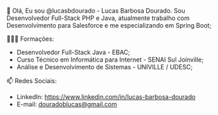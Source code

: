👋 Olá, Eu sou @lucasbdourado - Lucas Barbosa Dourado. Sou Desenvolvedor Full-Stack PHP e Java, atualmente trabalho com Desenvolvimento para Salesforce e me especializando em Spring Boot;

👨🏿‍🎓 Formações: 

- Desenvolvedor Full-Stack Java - EBAC;
- Curso Técnico em Informática para Internet - SENAI Sul Joinville;
- Análise e Desenvolvimento de Sistemas - UNIVILLE / UDESC;

📫 Redes Sociais: 
- LinkedIn: https://www.linkedin.com/in/lucas-barbosa-dourado 
- E-mail: douradoblucas@gmail.com

<!---
lucasbdourado/lucasbdourado is a ✨ special ✨ repository because its `README.md` (this file) appears on your GitHub profile.
You can click the Preview link to take a look at your changes.
--->
